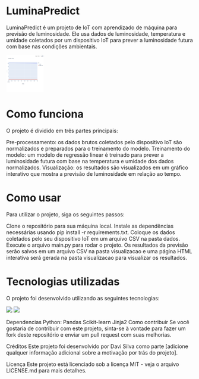 <h1>LuminaPredict</h1>

<p>LuminaPredict é um projeto de IoT com aprendizado de máquina para previsão de luminosidade. Ele usa dados de luminosidade, temperatura e umidade coletados por um dispositivo IoT para prever a luminosidade futura com base nas condições ambientais.</p>

<img src="11.PNG" alt="Imagem de exemplo" width="100" height="100">

<h1>Como funciona</h1>

<p>O projeto é dividido em três partes principais:</p>

<p>Pre-processamento: os dados brutos coletados pelo dispositivo IoT são normalizados e preparados para o treinamento do modelo.
Treinamento do modelo: um modelo de regressão linear é treinado para prever a luminosidade futura com base na temperatura e umidade dos dados normalizados.
Visualização: os resultados são visualizados em um gráfico interativo que mostra a previsão de luminosidade em relação ao tempo.</p>

<h1>Como usar</h1>

<p>Para utilizar o projeto, siga os seguintes passos:</p>

Clone o repositório para sua máquina local.
Instale as dependências necessárias usando pip install -r requirements.txt.
Coloque os dados coletados pelo seu dispositivo IoT em um arquivo CSV na pasta dados.
Execute o arquivo main.py para rodar o projeto.
Os resultados da previsão serão salvos em um arquivo CSV na pasta visualizacao e uma página HTML interativa será gerada na pasta visualizacao para visualizar os resultados.

<h1>Tecnologias utilizadas</h1>
<p>O projeto foi desenvolvido utilizando as seguintes tecnologias:</p>

<img src="https://img.icons8.com/color/48/000000/python.png">
<img src="https://img.icons8.com/color/48/000000/html.png">

Dependencias Python:
Pandas
Scikit-learn
Jinja2
Como contribuir
Se você gostaria de contribuir com este projeto, sinta-se à vontade para fazer um fork deste repositório e enviar um pull request com suas melhorias.

Créditos
Este projeto foi desenvolvido por Davi Silva como parte [adicione qualquer informação adicional sobre a motivação por trás do projeto].

Licença
Este projeto está licenciado sob a licença MIT - veja o arquivo LICENSE.md para mais detalhes.
